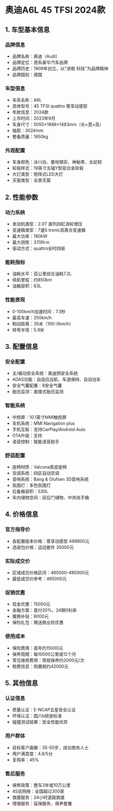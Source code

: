 # 奥迪A6L 45 TFSI 2024款

## 1. 车型基本信息
### 品牌信息
- 品牌名称：奥迪（Audi）
- 品牌定位：德系豪华汽车品牌
- 品牌历史：1909年创立，以"进取 科技"为品牌精神
- 品牌国别：德国

### 车型信息
- 车系名称：A6L
- 具体型号：45 TFSI quattro 尊享动感型
- 年款信息：2024款
- 上市时间：2023年9月
- 车身尺寸：5050×1886×1483mm（长×宽×高）
- 轴距：3024mm
- 整备质量：1850kg

### 外观配置
- 车身颜色：冰川白、曼哈顿灰、神秘黑、太妃棕
- 轮毂样式：19英寸五辐Y型铝合金轮毂
- 大灯类型：矩阵式LED大灯
- 天窗类型：全景天窗

## 2. 性能参数
### 动力系统
- 发动机类型：2.0T 直列四缸涡轮增压
- 变速箱类型：7速S tronic双离合变速箱
- 最大功率：180kW
- 最大扭矩：370N·m
- 驱动方式：quattro全时四驱

### 能耗指标
- 油耗水平：百公里综合油耗7.2L
- 续航里程：约850km
- 油箱容积：63L

### 性能表现
- 0-100km/h加速时间：7.3秒
- 最高车速：250km/h
- 制动距离：35米（100-0km/h）
- 转弯半径：5.9米

## 3. 配置信息
### 安全配置
- 主/被动安全系统：奥迪预安全系统
- ADAS功能：自适应巡航、车道保持、自动泊车
- 安全气囊配置：8安全气囊
- 胎压监测：直接式胎压监测

### 智能系统
- 中控屏：10.1英寸MMI触控屏
- 车机系统：MMI Navigation plus
- 手机互联：支持CarPlay/Android Auto
- OTA升级：支持
- 语音控制：智能语音助手

### 舒适配置
- 座椅材质：Valcona真皮座椅
- 空调系统：四区自动空调
- 音响系统：Bang & Olufsen 3D音响系统
- 氛围灯：多色氛围灯
- 后备箱容积：530L
- 车内储物空间：前后门储物、中央扶手箱

## 4. 价格信息
### 官方指导价
- 各配置版本价格：尊享动感型 499800元
- 选装包价格：运动套件 35000元

### 实际成交价
- 区域成交价格区间：465000-485000元
- 最低成交价参考：465000元

### 促销优惠
- 现金优惠：15000元
- 金融方案：首付30%，24期0利率
- 置换补贴：8000元
- 保险礼包：赠送商业险优惠

### 使用成本
- 保险费用：首年约15000元
- 保养周期：每10000公里或12个月
- 常见维修费用：常规保养约2000元/次
- 税费信息：购置税约42000元

## 5. 其他信息
### 认证信息
- 质量认证：E-NCAP五星安全认证
- 环保认证：国六b排放标准
- 碰撞测试结果：安全性能优异

### 用户群体
- 目标客户画像：35-50岁，成功商务人士
- 用户满意度：4.8/5分
- 复购率：45%

### 售后服务
- 保修政策：整车3年或10万公里
- 4S店网络：全国超过300家
- 救援服务：24小时道路救援
- 增值服务：延保服务、保养套餐